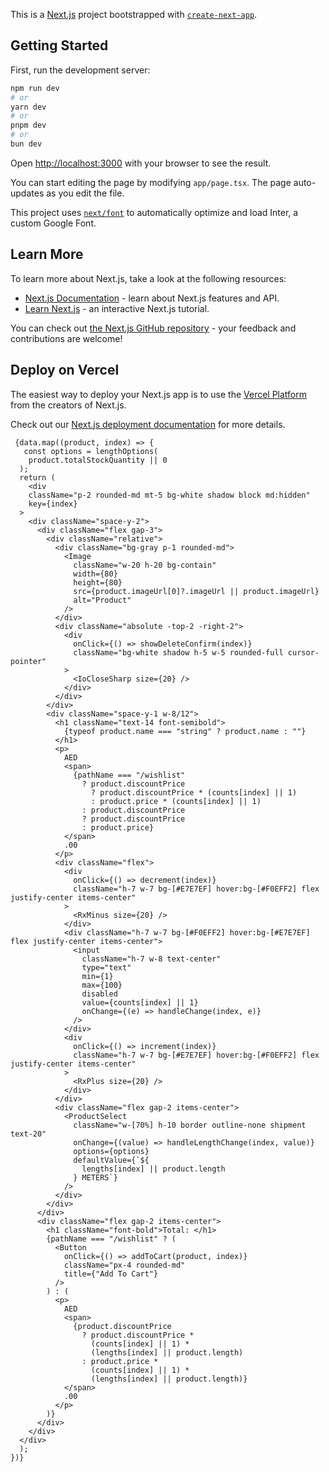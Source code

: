 This is a [Next.js](https://nextjs.org/) project bootstrapped with [`create-next-app`](https://github.com/vercel/next.js/tree/canary/packages/create-next-app).

## Getting Started

First, run the development server:

```bash
npm run dev
# or
yarn dev
# or
pnpm dev
# or
bun dev
```

Open [http://localhost:3000](http://localhost:3000) with your browser to see the result.

You can start editing the page by modifying `app/page.tsx`. The page auto-updates as you edit the file.

This project uses [`next/font`](https://nextjs.org/docs/basic-features/font-optimization) to automatically optimize and load Inter, a custom Google Font.

## Learn More

To learn more about Next.js, take a look at the following resources:

- [Next.js Documentation](https://nextjs.org/docs) - learn about Next.js features and API.
- [Learn Next.js](https://nextjs.org/learn) - an interactive Next.js tutorial.

You can check out [the Next.js GitHub repository](https://github.com/vercel/next.js/) - your feedback and contributions are welcome!

## Deploy on Vercel

The easiest way to deploy your Next.js app is to use the [Vercel Platform](https://vercel.com/new?utm_medium=default-template&filter=next.js&utm_source=create-next-app&utm_campaign=create-next-app-readme) from the creators of Next.js.

Check out our [Next.js deployment documentation](https://nextjs.org/docs/deployment) for more details.
  


     {data.map((product, index) => {
       const options = lengthOptions(
        product.totalStockQuantity || 0
      );
      return (
        <div
        className="p-2 rounded-md mt-5 bg-white shadow block md:hidden"
        key={index}
      >
        <div className="space-y-2">
          <div className="flex gap-3">
            <div className="relative">
              <div className="bg-gray p-1 rounded-md">
                <Image
                  className="w-20 h-20 bg-contain"
                  width={80}
                  height={80}
                  src={product.imageUrl[0]?.imageUrl || product.imageUrl}
                  alt="Product"
                />
              </div>
              <div className="absolute -top-2 -right-2">
                <div
                  onClick={() => showDeleteConfirm(index)}
                  className="bg-white shadow h-5 w-5 rounded-full cursor-pointer"
                >
                  <IoCloseSharp size={20} />
                </div>
              </div>
            </div>
            <div className="space-y-1 w-8/12">
              <h1 className="text-14 font-semibold">
                {typeof product.name === "string" ? product.name : ""}
              </h1>
              <p>
                AED
                <span>
                  {pathName === "/wishlist"
                    ? product.discountPrice
                      ? product.discountPrice * (counts[index] || 1)
                      : product.price * (counts[index] || 1)
                    : product.discountPrice
                    ? product.discountPrice
                    : product.price}
                </span>
                .00
              </p>
              <div className="flex">
                <div
                  onClick={() => decrement(index)}
                  className="h-7 w-7 bg-[#E7E7EF] hover:bg-[#F0EFF2] flex justify-center items-center"
                >
                  <RxMinus size={20} />
                </div>
                <div className="h-7 w-7 bg-[#F0EFF2] hover:bg-[#E7E7EF] flex justify-center items-center">
                  <input
                    className="h-7 w-8 text-center"
                    type="text"
                    min={1}
                    max={100}
                    disabled
                    value={counts[index] || 1}
                    onChange={(e) => handleChange(index, e)}
                  />
                </div>
                <div
                  onClick={() => increment(index)}
                  className="h-7 w-7 bg-[#E7E7EF] hover:bg-[#F0EFF2] flex justify-center items-center"
                >
                  <RxPlus size={20} />
                </div>
              </div>
              <div className="flex gap-2 items-center">
                <ProductSelect
                  className="w-[70%] h-10 border outline-none shipment text-20"
                  onChange={(value) => handleLengthChange(index, value)}
                  options={options}
                  defaultValue={`${
                    lengths[index] || product.length
                  } METERS`}
                />
              </div>
            </div>
          </div>
          <div className="flex gap-2 items-center">
            <h1 className="font-bold">Total: </h1>
            {pathName === "/wishlist" ? (
              <Button
                onClick={() => addToCart(product, index)}
                className="px-4 rounded-md"
                title={"Add To Cart"}
              />
            ) : (
              <p>
                AED
                <span>
                  {product.discountPrice
                    ? product.discountPrice *
                      (counts[index] || 1) *
                      (lengths[index] || product.length)
                    : product.price *
                      (counts[index] || 1) *
                      (lengths[index] || product.length)}
                </span>
                .00
              </p>
            )}
          </div>
        </div>
      </div>
      );
    })}
